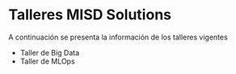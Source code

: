 # Talleres MISD Solutions

A continuación se presenta la información de los talleres vigentes
* Taller de Big Data
* Taller de MLOps
